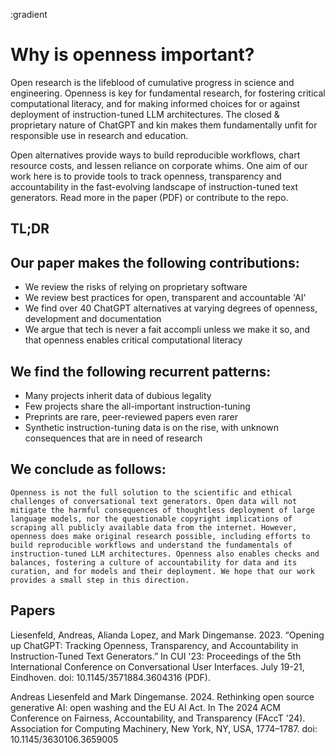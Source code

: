 :gradient

# Why is openness important?

Open research is the lifeblood of cumulative progress in science and engineering. Openness is key for fundamental research, for fostering critical computational literacy, and for making informed choices for or against deployment of instruction-tuned LLM architectures. The closed & proprietary nature of ChatGPT and kin makes them fundamentally unfit for responsible use in research and education.

Open alternatives provide ways to build reproducible workflows, chart resource costs, and lessen reliance on corporate whims. One aim of our work here is to provide tools to track openness, transparency and accountability in the fast-evolving landscape of instruction-tuned text generators. Read more in the paper (PDF) or contribute to the repo.

## TL;DR

## Our paper makes the following contributions:

- We review the risks of relying on proprietary software
- We review best practices for open, transparent and accountable 'AI'
- We find over 40 ChatGPT alternatives at varying degrees of openness, development and documentation
- We argue that tech is never a fait accompli unless we make it so, and that openness enables critical computational literacy

## We find the following recurrent patterns:

- Many projects inherit data of dubious legality
- Few projects share the all-important instruction-tuning
- Preprints are rare, peer-reviewed papers even rarer
- Synthetic instruction-tuning data is on the rise, with unknown consequences that are in need of research

## We conclude as follows:

``` Openness is not the full solution to the scientific and ethical challenges of conversational text generators. Open data will not mitigate the harmful consequences of thoughtless deployment of large language models, nor the questionable copyright implications of scraping all publicly available data from the internet. However, openness does make original research possible, including efforts to build reproducible workflows and understand the fundamentals of instruction-tuned LLM architectures. Openness also enables checks and balances, fostering a culture of accountability for data and its curation, and for models and their deployment. We hope that our work provides a small step in this direction. ```

## Papers

Liesenfeld, Andreas, Alianda Lopez, and Mark Dingemanse. 2023. “Opening up ChatGPT: Tracking Openness, Transparency, and Accountability in Instruction-Tuned Text Generators.” In CUI '23: Proceedings of the 5th International Conference on Conversational User Interfaces. July 19-21, Eindhoven. doi: 10.1145/3571884.3604316 (PDF).

Andreas Liesenfeld and Mark Dingemanse. 2024. Rethinking open source generative AI: open washing and the EU AI Act. In The 2024 ACM Conference on Fairness, Accountability, and Transparency (FAccT '24). Association for Computing Machinery, New York, NY, USA, 1774–1787. doi: 10.1145/3630106.3659005